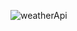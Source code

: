 ![weatherApi](https://github.com/sarathnakka/weatherAPI/assets/101663778/4ba9b4f1-1b7f-48aa-bd2d-b73340f621ff)
